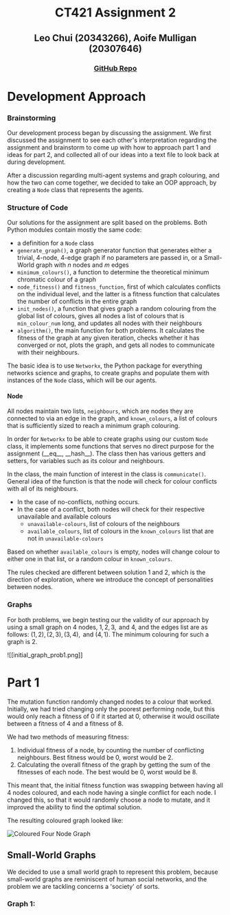 
<div align="center">

<h1> CT421 Assignment 2 </h1>

<h2> Leo Chui (20343266), Aoife Mulligan (20307646)</h2>

<h3><a href="https://www.github.com/czz592/ct421-assignment/">GitHub Repo</a></h3>

</div>

# Development Approach

### Brainstorming

Our development process began by discussing the assignment. We first discussed the assignment to see each other's interpretation regarding the assignment and brainstorm to come up with how to approach part 1 and ideas for part 2, and collected all of our ideas into a text file to look back at during development.

After a discussion regarding multi-agent systems and graph colouring, and how the two can come together, we decided to take an OOP approach, by creating a ``Node`` class that represents the agents. 

### Structure of Code

Our solutions for the assignment are split based on the problems. Both Python modules contain mostly the same code: 
- a definition for a ``Node`` class
- ``generate_graph()``, a graph generator function that generates either a trivial, 4-node, 4-edge graph if no parameters are passed in, or a Small-World graph with $n$ nodes and $m$ edges
- ``minimum_colours()``, a function to determine the theoretical minimum chromatic colour of a graph
- ``node_fitness()`` and ``fitness_function``, first of which calculates conflicts on the individual level, and the latter is a fitness function that calculates the number of conflicts in the entire graph
- ``init_nodes()``, a function that gives graph a random colouring from the global list of colours, gives all nodes a list of colours that is ``min_colour_num`` long, and updates all nodes with their neighbours
- ``algorithm()``, the main function for both problems. It calculates the fitness of the graph at any given iteration, checks whether it has converged or not, plots the graph, and gets all nodes to communicate with their neighbours.

The basic idea is to use ``Networkx``, the Python package for everything networks science and graphs, to create graphs and populate them with instances of the ``Node`` class, which will be our agents.

#### Node

All nodes maintain two lists, ``neighbours``, which are nodes they are connected to via an edge in the graph, and ``known_colours``, a list of colours that is sufficiently sized to reach a minimum graph colouring. 

In order for ``Networkx`` to be able to create graphs using our custom ``Node`` class, it implements some functions that serves no direct purpose for the assignment (\_\_eq\_\_, \_\_hash\_\_). The class then has various getters and setters, for variables such as its colour and neighbours. 

In the class, the main function of interest in the class is ``communicate()``. General idea of the function is that the node will check for colour conflicts with all of its neighbours. 
- In the case of no-conflicts, nothing occurs. 
- In the case of a conflict, both nodes will check for their respective unavailable and available colours
	- ``unavailable-colours``, list of colours of the neighbours
	- ``available_colours``, list of colours in the ``known_colours`` list that are not in ``unavailable-colours``

Based on whether ``available_colours`` is empty, nodes will change colour to either one in that list, or a random colour in ``known_colours``.

The rules checked are different between solution 1 and 2, which is the direction of exploration, where we introduce the concept of personalities between nodes.

### Graphs

For both problems, we begin testing our the validity of our approach by using a small graph on 4 nodes, $1,2,3, \text{ and }4$, and the edges list are as follows: $(1,2), (2,3), (3,4), \text{ and } (4,1)$. The minimum colouring for such a graph is 2.

![[initial_graph_prob1.png]]


# Part 1

The mutation function randomly changed nodes to a colour that worked. Initially, we had tried changing only the poorest performing node, but this would only reach a fitness of 0 if it started at 0, otherwise it would oscillate between a fitness of 4 and a fitness of 8.

We had two methods of measuring fitness: 
1. Individual fitness of a node, by counting the number of conflicting neighbours. Best fitness would be 0, worst would be 2.
2. Calculating the overall fitness of the graph by getting the sum of the fitnesses of each node. The best would be 0, worst would be 8.

This meant that, the initial fitness function was swapping between having all 4 nodes coloured, and each node having a single conflict for each node.
I changed this, so that it would randomly choose a node to mutate, and it improved the ability to find the optimal solution.

The resulting coloured graph looked like:

![Coloured Four Node Graph](/Images/colored-4nodes.jpg)

## Small-World Graphs

We decided to use a small world graph to represent this problem, because small-world graphs are reminiscent of human social networks, and the problem we are tackling concerns a 'society' of sorts.

### Graph 1:


